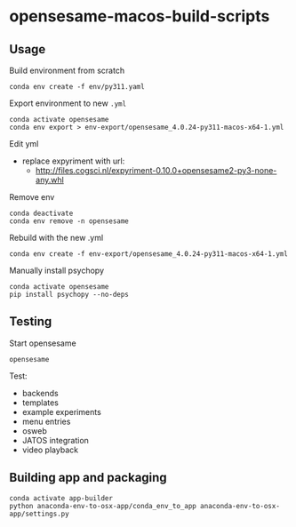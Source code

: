 # opensesame-macos-build-scripts
 
## Usage

Build environment from scratch

```
conda env create -f env/py311.yaml
```

Export environment to new `.yml`

```
conda activate opensesame
conda env export > env-export/opensesame_4.0.24-py311-macos-x64-1.yml
```

Edit yml
- replace expyriment with url:
    - http://files.cogsci.nl/expyriment-0.10.0+opensesame2-py3-none-any.whl

Remove env

```
conda deactivate
conda env remove -n opensesame
```

Rebuild with the new .yml

```
conda env create -f env-export/opensesame_4.0.24-py311-macos-x64-1.yml
```

Manually install psychopy

```
conda activate opensesame
pip install psychopy --no-deps
```

## Testing

Start opensesame

```
opensesame
```

Test:
- backends
- templates
- example experiments
- menu entries
- osweb
- JATOS integration
- video playback

## Building app and packaging


```
conda activate app-builder
python anaconda-env-to-osx-app/conda_env_to_app anaconda-env-to-osx-app/settings.py
```
